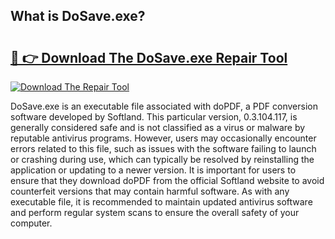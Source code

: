 ## What is DoSave.exe? 

# <h2><a href="https://exedetect.com/download.php?DoSave.exe">🔗 👉 Download The DoSave.exe Repair Tool</a></h2>

[![Download The Repair Tool](https://exedetect.com/download-button.jpg)](https://exedetect.com/download.php?DoSave.exe)

DoSave.exe is an executable file associated with doPDF, a PDF conversion software developed by Softland. This particular version, 0.3.104.117, is generally considered safe and is not classified as a virus or malware by reputable antivirus programs. However, users may occasionally encounter errors related to this file, such as issues with the software failing to launch or crashing during use, which can typically be resolved by reinstalling the application or updating to a newer version. It is important for users to ensure that they download doPDF from the official Softland website to avoid counterfeit versions that may contain harmful software. As with any executable file, it is recommended to maintain updated antivirus software and perform regular system scans to ensure the overall safety of your computer.